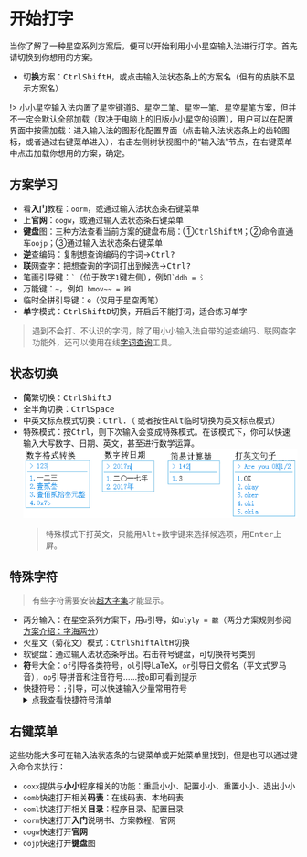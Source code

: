 # 开始打字

当你了解了一种星空系列方案后，便可以开始利用小小星空输入法进行打字。首先请切换到你想用的方案。

* 切**换**方案：<kbd>Ctrl</kbd><kbd>Shift</kbd><kbd>H</kbd>，或点击输入法状态条上的方案名（但有的皮肤不显示方案名）

!> 小小星空输入法内置了星空键道6、星空二笔、星空一笔、星空星笔方案，但并不一定会默认全部加载（取决于电脑上的旧版小小星空的设置），用户可以在配置界面中按需加载：进入输入法的图形化配置界面（点击输入法状态条上的齿轮图标，或者通过右键菜单进入），右击左侧树状视图中的“输入法”节点，在右键菜单中点击加载你想用的方案，确定。

## 方案学习

* 看**入门**教程：`oorm`，或通过输入法状态条右键菜单
* 上**官网**：`oogw`，或通过输入法状态条右键菜单
* **键盘**图：三种方法查看当前方案的键盘布局：①<kbd>Ctrl</kbd><kbd>Shift</kbd><kbd>M</kbd>；②命令直通车`oojp`；③通过输入法状态条右键菜单
* **逆**查编码：复制想查询编码的字词→<kbd>Ctrl</kbd><kbd>?</kbd>
* **联**网查字：把想查询的字词打出到候选→<kbd>Ctrl</kbd><kbd>?</kbd>
* 笔画引导键：`` ` ``（位于数字`1`键左侧），例如`` `ddh = 氵 ``
* 万能键：`~`，例如` bmov~~ = 辫`
* 临时全拼引导键：`e`（仅用于星空两笔）
* **单**字模式：<kbd>Ctrl</kbd><kbd>Shift</kbd><kbd>D</kbd>切换，开启后不能打词，适合练习单字

> 遇到不会打、不认识的字词，除了用小小输入法自带的逆查编码、联网查字功能外，还可以使用在线[字词查询](res#字词查询)工具。

## 状态切换

* **简**繁切换：<kbd>Ctrl</kbd><kbd>Shift</kbd><kbd>J</kbd>
* 全半角切换：<kbd>Ctrl</kbd><kbd>Space</kbd>
* 中英文标点模式切换：<kbd>Ctrl</kbd><kbd>.</kbd>（ 或者按住<kbd>Alt</kbd>临时切换为英文标点模式）
* 特殊模式：按<kbd>Ctrl</kbd>，则下次输入会变成特殊模式。在该模式下，你可以快速输入大写数字、日期、英文，甚至进行数学运算。
  ![特殊模式](_media\specialmode.png)
  > 特殊模式下打英文，只能用<kbd>Alt</kbd>+数字键来选择候选项，用<kbd>Enter</kbd>上屏。

## 特殊字符

> 有些字符需要安装[超大字集](res#超大字集)才能显示。

* 两分输入：在星空系列方案下，用`u`引导，如`ulyly = 龖`（两分方案规则参阅[方案介绍：字海两分](schema-zhlf)）
* 火星文（菊花文）模式：<kbd>Ctrl</kbd><kbd>Shift</kbd><kbd>Alt</kbd><kbd>H</kbd>切换
* 软键盘：通过输入法状态条呼出。右击符号键盘，可切换符号类别  
* **符**号大全：`of`引导各类符号，`ol`引导LaTeX，`or`引导日文假名（平文式罗马音），`op`引导拼音和注音符号……按`o`即可看到提示
* 快捷符号：`;`引导，可以快速输入少量常用符号
  <details>
      <summary>点我查看快捷符号清单</summary>
      <table><thead><tr><th>编码</th><th>输出</th><th>助记</th><th>追加编码</th><th>输出</th><th>助记</th></tr></thead><tbody><tr><td>;q</td><td>？</td><td>query</td><td>　</td><td>　</td><td>　</td></tr><tr><td>;w</td><td>～</td><td>wave</td><td>　</td><td>　</td><td>　</td></tr><tr><td>;e</td><td>回车</td><td>enter</td><td>　</td><td>　</td><td>　</td></tr><tr><td>;r</td><td>重复</td><td>repeat</td><td>　</td><td>　</td><td>　</td></tr><tr><td>;t</td><td>退格</td><td>退格</td><td>　</td><td>　</td><td>　</td></tr><tr><td>;y</td><td>♂</td><td>yo</td><td>;yo</td><td>♀</td><td>形似</td></tr><tr><td>;u</td><td>撤销</td><td>undo</td><td>　</td><td>　</td><td>　</td></tr><tr><td>;i</td><td>！</td><td>形似</td><td>　</td><td>　</td><td>　</td></tr><tr><td>;o</td><td>·</td><td>形似</td><td>;oo</td><td>……</td><td>形似</td></tr><tr><td>;p</td><td>——</td><td>破折</td><td>　</td><td>　</td><td>　</td></tr><tr><td>;a</td><td>@</td><td>at</td><td>　</td><td>　</td><td>　</td></tr><tr><td>;s</td><td>&amp;</td><td>形似</td><td>;si</td><td>$</td><td>形似</td></tr><tr><td>;d</td><td>删除</td><td>delete</td><td>　</td><td>　</td><td>　</td></tr><tr><td>;f</td><td>“</td><td>　</td><td>　</td><td>　</td><td>　</td></tr><tr><td>;g</td><td>”</td><td>　</td><td>　</td><td>　</td><td>　</td></tr><tr><td>;h</td><td>行末</td><td>行末</td><td>;ho</td><td>行首</td><td>home</td></tr><tr><td>;j</td><td>#</td><td>井号</td><td>;ju ;ji ;jo ;jv</td><td>← ↑ → ↓</td><td>箭头</td></tr><tr><td>;ku ;ki ;ko</td><td>() [] {}</td><td>括号</td><td>　</td><td>　</td><td>　</td></tr><tr><td>;lu ;li ;lo</td><td>/ | \</td><td>形似</td><td>;ll</td><td>//</td><td>　</td></tr><tr><td>;;</td><td>；</td><td>　</td><td>　</td><td>　</td><td>　</td></tr><tr><td>;z</td><td>_</td><td>　</td><td>　</td><td>　</td><td>　</td></tr><tr><td>;x</td><td>×</td><td>形似</td><td>;xo</td><td>÷</td><td>形似</td></tr><tr><td>;c</td><td>`</td><td>constrain</td><td>　</td><td>　</td><td>　</td></tr><tr><td>;v</td><td>^</td><td>形似</td><td>;vv</td><td>√</td><td>形似</td></tr><tr><td>;b</td><td>%</td><td>百分</td><td>;bo ;boo</td><td>‰ ‱</td><td>形似</td></tr><tr><td>;n</td><td>‘</td><td>　</td><td>　</td><td>　</td><td>　</td></tr><tr><td>;m</td><td>’</td><td>　</td><td>　</td><td>　</td><td>　</td></tr><tr><td>;,</td><td>&lt;</td><td>　</td><td>　</td><td>　</td><td>　</td></tr><tr><td>;.</td><td>&gt;</td><td>　</td><td>　</td><td>　</td><td>　</td></tr><tr><td>;'</td><td>'</td><td>　</td><td></td><td></td><td></td></tr><tr><td>;''</td><td>"</td><td>　</td><td></td><td></td><td></td></tr></tbody></table>
  </details>

## 右键菜单

这些功能大多可在输入法状态条的右键菜单或开始菜单里找到，但是也可以通过键入命令来执行：

* `ooxx`提供与**小小**程序相关的功能：重启小小、配置小小、重置小小、退出小小
* `oomb`快速打开相关**码表**：在线码表、本地码表
* `ooml`快速打开相关**目录**：程序目录、配置目录
* `oorm`快速打开**入门**说明书、方案教程、官网
* `oogw`快速打开**官网**
* `oojp`快速打开**键盘**图

